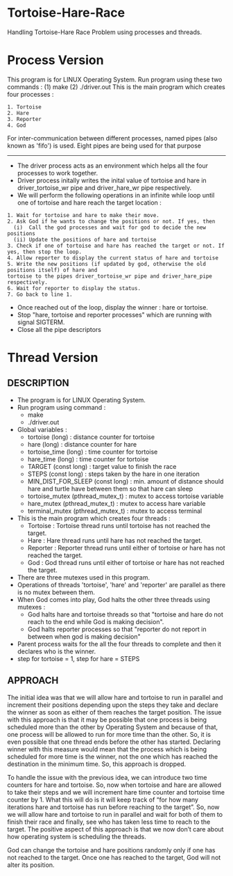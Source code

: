 # Tortoise-Hare-Race
Handling Tortoise-Hare Race Problem using processes and threads.

# Process Version
This program is for LINUX Operating System.
Run program using these two commands : (1) make (2) ./driver.out
This is the main program which creates four processes :
```
1. Tortoise
2. Hare
3. Reporter
4. God    
```
For inter-communication between different processes, named pipes (also known as 'fifo') is used. 
Eight pipes are being used for that purpose
***

* The driver process acts as an environment which helps all the four processes to work together.  
* Driver process initally writes the inital value of tortoise and hare in driver_tortoise_wr pipe
and driver_hare_wr pipe respectively.  
* We will perform the following operations in an infinite while loop until one of tortoise and hare reach
the target location :
```
1. Wait for tortoise and hare to make their move.
2. Ask God if he wants to change the positions or not. If yes, then
  (i)  Call the god processes and wait for god to decide the new positions
  (ii) Update the positions of hare and tortoise
3. Check if one of tortoise and hare has reached the target or not. If yes, then stop the loop.
4. Allow reporter to display the current status of hare and tortoise
5. Write the new positions (if updated by god, otherwise the old positions itself) of hare and 
tortoise to the pipes driver_tortoise_wr pipe and driver_hare_pipe respectively.
6. Wait for reporter to display the status.
7. Go back to line 1.
```
* Once reached out of the loop, display the winner : hare or tortoise.  
* Stop "hare, tortoise and reporter processes" which are running with signal SIGTERM.
* Close all the pipe descriptors 

# Thread Version
## DESCRIPTION
* The program is for LINUX Operating System.
* Run program using command : 
  * make
  * ./driver.out
* Global variables : 
  * tortoise (long) : distance counter for tortoise
  * hare (long) : distance counter for hare
  * tortoise_time (long) : time counter for tortoise
  * hare_time (long) : time counter for tortoise
  * TARGET (const long) : target value to finish the race
  * STEPS (const long) : steps taken by the hare in one iteration
  * MIN_DIST_FOR_SLEEP (const long) :  min. amount of distance should hare and turtle have between them so that hare can sleep
  * tortoise_mutex (pthread_mutex_t) : mutex to access tortoise variable
  * hare_mutex (pthread_mutex_t) : mutex to access hare variable
  * terminal_mutex (pthread_mutex_t) : mutex to access terminal
* This is the main program which creates four threads :
  * Tortoise : Tortoise thread runs until tortoise has not reached the target.
  * Hare : Hare thread runs until hare has not reached the target.
  * Reporter : Reporter thread runs until either of tortoise or hare has not reached the target.
  * God  : God thread runs until either of tortoise or hare has not reached the target.
* There are three mutexes used in this program.
* Operations of threads 'tortoise', 'hare' and 'reporter' are parallel as there is no mutex between them.
* When God comes into play, God halts the other three threads using mutexes :
  * God halts hare and tortoise threads so that "tortoise and hare do not reach to the end while God is making decision".
  * God halts reporter processes so that "reporter do not report in between when god is making decision"
* Parent process waits for the all the four threads to complete and then it declares who is the winner.
* step for tortoise = 1,  step for hare = STEPS

## APPROACH
The initial idea was that we will allow hare and tortoise to run in parallel and increment their positions depending upon the steps they take and declare the winner as soon as either of them reaches the target position. The issue with this approach is that it may be possible that one process is being scheduled more than the other by Operating System and because of that, one process will be allowed to run for more time than the other. So, it is even possible that one thread ends before the other has started. Declaring winner with this measure would mean that the process which is being scheduled for more time is the winner, not the one which has reached the destination in the minimum time. So, this approach is dropped.

To handle the issue with the previous idea, we can introduce two time counters for hare and tortoise. So, now when tortoise and hare are allowed to take their steps and we will increment hare time counter and tortoise time counter by 1. What this will do is it will keep track of “for how many iterations hare and tortoise has run before reaching to the target”.  So, now we will allow hare and tortoise to run in parallel and wait for both of them to finish their race and finally, see who has taken less time to reach to the target. The positive aspect of this approach is that we now don’t care about how operating system is scheduling the threads. 

God can change the tortoise and hare positions randomly only if one has not reached to the target. Once one has reached to the target, God will not alter its position. 
